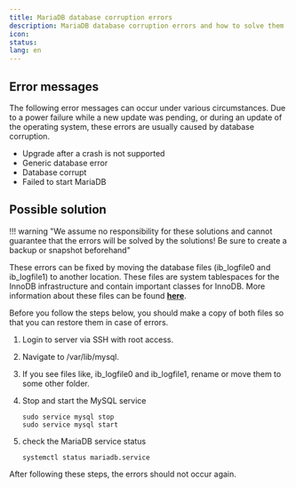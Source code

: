 ```yaml
---
title: MariaDB database corruption errors
description: MariaDB database corruption errors and how to solve them
icon:
status:
lang: en
---
```


## Error messages

The following error messages can occur under various circumstances. Due to a power failure while a new update was pending, or during an update of the operating system, these errors are usually caused by database corruption.

-   Upgrade after a crash is not supported
-   Generic database error
-   Database corrupt
-   Failed to start MariaDB

## Possible solution

!!! warning "We assume no responsibility for these solutions and cannot guarantee that the errors will be solved by the solutions! Be sure to create a backup or snapshot beforehand"

These errors can be fixed by moving the database files (ib_logfile0 and ib_logfile1) to another location.
These files are system tablespaces for the InnoDB infrastructure and contain important classes for InnoDB.
More information about these files can be found [**here**](https://dba.stackexchange.com/questions/27083/what-exactly-are-iblog-files-in-mysql).

Before you follow the steps below, you should make a copy of both files so that you can restore them in case of errors.

1. Login to server via SSH with root access.
2. Navigate to /var/lib/mysql.
3. If you see files like, ib_logfile0 and ib_logfile1, rename or move them to some other folder.
4. Stop and start the MySQL service

    ```shell
    sudo service mysql stop
    sudo service mysql start
    ```

5. check the MariaDB service status

    ```shell
    systemctl status mariadb.service
    ```

After following these steps, the errors should not occur again.
